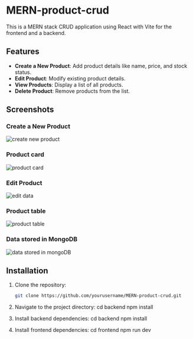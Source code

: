 # MERN-product-crud

This is a MERN stack CRUD application using React with Vite for the frontend and a backend.

## Features

- **Create a New Product**: Add product details like name, price, and stock status.
- **Edit Product**: Modify existing product details.
- **View Products**: Display a list of all products.
- **Delete Product**: Remove products from the list.

## Screenshots

### Create a New Product
![create new product](https://github.com/user-attachments/assets/bd652884-23c9-412f-a8e3-80a9f69ce482)

### Product card
![product card](https://github.com/user-attachments/assets/845587ff-1871-4463-a27f-ca8f40f3add2)

### Edit Product
![edit data](https://github.com/user-attachments/assets/a1f2d7de-9828-4f22-8921-b33b25fb9458)

### Product table
![product table](https://github.com/user-attachments/assets/ef0e1505-e103-44c7-8844-2cf9b47c4cfa)

### Data stored in MongoDB
![data stored in mongoDB](https://github.com/user-attachments/assets/a03399c5-97eb-431a-b6c6-4f4f59eb72ae)

## Installation

1. Clone the repository:
   ```bash
   git clone https://github.com/yourusername/MERN-product-crud.git
   
2. Navigate to the project directory:
   cd backend
   npm install

3. Install backend dependencies:
   cd backend
   npm install

4. Install frontend dependencies:
   cd frontend
   npm run dev

